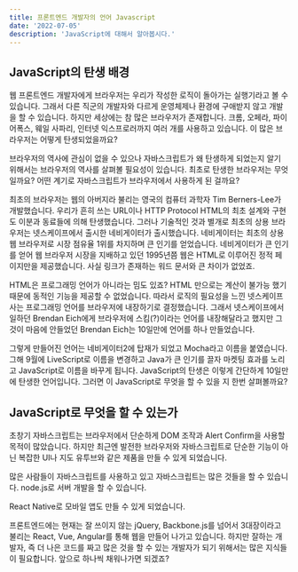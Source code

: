 ```yaml
---
title: 프론트엔드 개발자의 언어 Javascript
date: '2022-07-05'
description: 'JavaScript에 대해서 알아봅시다.'
---
```


## JavaScript의 탄생 배경

웹 프론트엔드 개발자에게 브라우저는 우리가 작성한 로직이 돌아가는 실행기라고 볼 수 있습니다. 그래서 다른 직군의 개발자와 다르게 운영체제나 환경에 구애받지 않고 개발을 할 수 있습니다. 하지만 세상에는 참 많은 브라우저가 존재합니다. 크롬, 오페라, 파이어폭스, 웨일 사파리, 인터넷 익스프로러까지 여러 개를 사용하고 있습니다. 이 많은 브라우저는 어떻게 탄생되었을까요?

브라우저의 역사에 관심이 없을 수 있으나 자바스크립트가 왜 탄생하게 되었는지 알기 위해서는 브라우저의 역사를 살펴볼 필요성이 있습니다. 최초로 탄생한 브라우저는 무엇일까요? 어떤 계기로 자바스크립트가 브라우저에서 사용하게 된 걸까요?

최초의 브라우저는 웹의 아버지라 불리는 영국의 컴퓨터 과학자 Tim Berners-Lee가 개발했습니다. 우리가 흔히 쓰는 URL이나 HTTP Protocol HTML의 최초 설계와 구현도 이분과 동료들에 의해 탄생했습니다. 그러나 기술적인 것과 별개로 최초의 상용 브라우저는 넷스케이프에서 출시한 네비게이터가 출시했습니다. 네비게이터는 최초의 상용 웹 브라우저로 시장 점유율 1위를 차지하며 큰 인기를 얻었습니다. 네비게이터가 큰 인기를 얻어 웹 브라우저 시장을 지배하고 있던 1995년쯤 웹은 HTML로 이루어진 정적 페이지만을 제공했습니다. 사실 링크가 존재하는 워드 문서와 큰 차이가 없었죠.

HTML은 프로그래밍 언어가 아니라는 밈도 있죠? HTML 만으로는 계산이 불가능 했기 때문에 동적인 기능을 제공할 수 없었습니다. 따라서 로직의 필요성을 느낀 넷스케이프사는 프로그래밍 언어를 브라우저에 내장하기로 결정했습니다. 그래서 넷스케이프에서 일하던 Brendan Eich에게 브라우저에 스킴(?)이라는 언어를 내장해달라고 했지만 그것이 마음에 안들었던 Brendan Eich는 10일만에 언어를 하나 만들었습니다.

그렇게 만들어진 언어는 네비게이터2에 탑재가 되었고 Mocha라고 이름을 붙였습니다. 그해 9월에 LiveScript로 이름을 변경하고 Java가 큰 인기를 끌자 마켓팅 효과를 노리고 JavaScript로 이름을 바꾸게 됩니다. JavaScript의 탄생은 이렇게 간단하게 10일만에 탄생한 언어입니다. 그러면 이 JavaScript로 무엇을 할 수 있을 지 한번 살펴볼까요?

## JavaScript로 무엇을 할 수 있는가

초창기 자바스크립트는 브라우저에서 단순하게 DOM 조작과 Alert Confirm을 사용할 목적이 많았습니다. 하지만 최근엔 발전한 브라우저와 자바스크립트로 단순한 기능이 아닌 복잡한 UI나 지도 유투브와 같은 제품을 만들 수 있게 되었습니다.

많은 사람들이 자바스크립트를 사용하고 있고 자바스크립트는 많은 것들을 할 수 있습니다.
node.js로 서버 개발을 할 수 있습니다.

React Native로 모바일 앱도 만들 수 있게 되었습니다.

프론트엔드에는 현재는 잘 쓰이지 않는 jQuery, Backbone.js를 넘어서 3대장이라고 불리는 React, Vue, Angular를 통해 웹을 만들어 나가고 있습니다. 하지만 잘하는 개발자, 즉 더 나은 코드를 짜고 많은 것을 할 수 있는 개발자가 되기 위해서는 많은 지식들이 필요합니다. 앞으로 하나씩 채워나가면 되겠죠?

<!-- TODO: 사진 첨부 -->

<!--
서버개발: node.js, NestJS, Express
앱 개발: React Native NativeScript Cordova
프론트엔드 개발 jQuery Backbone.js React Vue Angular 04:30
-->
<!--
TODO: ## 브라우저의 동작 원리

TODO: ## 프론트엔드 개발자의 역할

TODO: 웹 프런트엔드
-->
